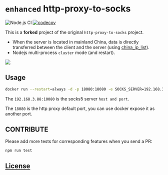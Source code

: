 # `enhanced` http-proxy-to-socks

![Node.js CI](https://github.com/Soontao/http-proxy-to-socks/workflows/Node.js%20CI/badge.svg)
[![codecov](https://codecov.io/gh/Soontao/http-proxy-to-socks/branch/master/graph/badge.svg)](https://codecov.io/gh/Soontao/http-proxy-to-socks)

This is a **forked** project of the original `http-proxy-to-socks` project.

* When the server is located in mainland China, data is directly transferred between the client and the server (using [china_ip_list](https://github.com/17mon/china_ip_list/blob/master/china_ip_list.txt)).
* Nodejs multi-process `cluster` mode (and restart).

![](https://res.cloudinary.com/digf90pwi/image/upload/v1589098842/http-proxy-to-socks_hpkkke.png)

## Usage

```bash
docker run --restart=always -d -p 18080:18080 -e SOCKS_SERVER=192.168.3.88:10080 --name htps theosun/htps:latest
```

The `192.168.3.88:10080` is the socks5 server `host and port`.

The `18080` is the http proxy default port, you can use docker expose it as another port.

## CONTRIBUTE

Please add more tests for corresponding features when you send a PR:

```
npm run test
```

## [License](./LICENSE.md)
